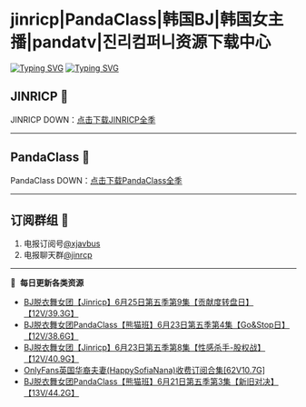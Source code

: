 # jinricp|PandaClass|韩国BJ|韩国女主播|pandatv|진리컴퍼니资源下载中心   
[![Typing SVG](https://readme-typing-svg.herokuapp.com?font=Fira+Code&pause=1000&center=true&vCenter=true&random=true&width=435&lines=所有链接都需要翻墙访问)](https://jinri-cp.neocities.org/free.html)
[![Typing SVG](https://readme-typing-svg.herokuapp.com?font=Fira+Code&pause=1000&center=true&vCenter=true&random=true&width=435&lines=点击进入福利资源下载中心)](https://pandaclass.neocities.org/)
## JINRICP 👋   
JINRICP DOWN：[点击下载JINRICP全季](https://mypikpak.com/s/VODz7HXQoqcX0UrvaXfDtFoPo1)
****
## PandaClass 💯   
PandaClass DOWN：[点击下载PandaClass全季](https://mypikpak.com/s/VOKOTZkoEnkyvCnELVSquM97o1)   
****
## 订阅群组 🔞
1. 电报订阅号[@xjavbus](https://t.me/xjavbus)
2. 电报聊天群[@jinrcp](https://t.me/jinrcp)
**** 
📕 &nbsp;**每日更新各类资源**
<!-- BLOG-POST-LIST:START -->
- [BJ脱衣舞女团【Jinricp】6月25日第五季第9集【贡献度转盘日】【12V/39.3G】](https://fuli.rulel.com/424.html)
- [BJ脱衣舞女团PandaClass【熊猫班】6月23日第五季第4集【Go&amp;Stop日】【12V/38.6G】](https://fuli.rulel.com/423.html)
- [BJ脱衣舞女团【Jinricp】6月23日第五季第8集【性感杀手-股权战】【12V/40.9G】](https://fuli.rulel.com/422.html)
- [OnlyFans英国华裔夫妻&lpar;HappySofiaNana&rpar;收费订阅合集[62V10.7G]](https://fuli.rulel.com/421.html)
- [BJ脱衣舞女团PandaClass【熊猫班】6月21日第五季第3集【新旧对决】【13V/44.2G】](https://fuli.rulel.com/420.html)
<!-- BLOG-POST-LIST:END -->
